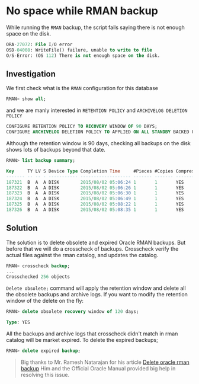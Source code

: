 # No space while RMAN backup

While running the `RMAN` backup, the script fails saying there is not enough space on the disk.
<!--more-->

```sql
ORA-27072: File I/O error
OSD-04008: WriteFile() failure, unable to write to file
O/S-Error: (OS 112) There is not enough space on the disk.
```

## Investigation

We first check what is the `RMAN` configuration for this database

```sql
RMAN> show all;
```

and we are manly interested in `RETENTION POLICY` and `ARCHIVELOG DELETION POLICY`

```sql
CONFIGURE RETENTION POLICY TO RECOVERY WINDOW OF 90 DAYS;
CONFIGURE ARCHIVELOG DELETION POLICY TO APPLIED ON ALL STANDBY BACKED UP 2 TIMES TO DISK;
```

Although the retention window is 90 days, checking all backups on the disk shows lots of backups
beyond that date.

```sql
RMAN> list backup summary;

Key     TY LV S Device Type Completion Time     #Pieces #Copies Compressed Tag
------- -- -- - ----------- ------------------- ------- ------- ---------- ---
187321  B  A  A DISK        2015/08/02 05:06:24 1       1       YES        TAG20150802T030506
187322  B  A  A DISK        2015/08/02 05:06:26 1       1       YES        TAG20150802T030506
187323  B  A  A DISK        2015/08/02 05:06:30 1       1       YES        TAG20150802T030506
187324  B  A  A DISK        2015/08/02 05:06:49 1       1       YES        TAG20150802T030506
187325  B  A  A DISK        2015/08/02 05:08:22 1       1       YES        TAG20150802T030506
187326  B  A  A DISK        2015/08/02 05:08:35 1       1       YES        TAG20150802T030506
```

## Solution

The solution is to delete obsolete and expired Oracle RMAN backups.
But before that we will do a crosscheck of backups. Crosscheck verify the actual files against the rman catalog, and updates the catalog.

```sql
RMAN> crosscheck backup;
...
Crosschecked 256 objects
```

`Delete obsolete;` command will apply the retention window and delete all the obsolete backups and archive logs.
If you want to modify the retention window of the delete on the fly:

```sql
RMAN> delete obsolete recovery window of 120 days;

Type: YES
```

All the backups and archive logs that crosscheck didn't match in rman catalog will be market expired. To delete the expired backups;

```sql
RMAN> delete expired backup;
```

>Big thanks to Mr. Ramesh Natarajan for his article [Delete oracle rman backup](http://www.thegeekstuff.com/2015/01/delete-oracle-rman-backup)
>Him and the Official Oracle Manual provided big help in resolving this issue.